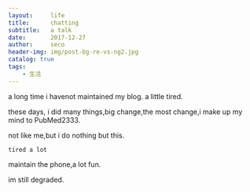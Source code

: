 ```yaml
---
layout:     life
title:      chatting
subtitle:   a talk
date:       2017-12-27
author:     seco
header-img: img/post-bg-re-vs-ng2.jpg
catalog: true
tags:
    - 生活
---
```


a long time i havenot maintained my blog. a little tired.

these days, i did many things,big change,the most change,i make up my mind to PubMed2333.

not like me,but i do nothing but this.

`tired a lot`

maintain the phone,a lot fun.




im still degraded.
